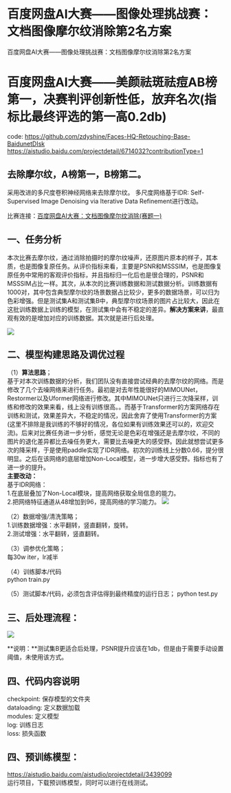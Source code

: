 # 百度网盘AI大赛——图像处理挑战赛：文档图像摩尔纹消除第2名方案
百度网盘AI大赛——图像处理挑战赛：文档图像摩尔纹消除第2名方案

# 百度网盘AI大赛——美颜祛斑祛痘AB榜第一，决赛判评创新性低，放弃名次(指标比最终评选的第一高0.2db)      
code: https://github.com/zdyshine/Faces-HQ-Retouching-Base-BaidunetDIsk    
      https://aistudio.baidu.com/projectdetail/6714032?contributionType=1

## 去除摩尔纹，A榜第一，B榜第二。
采用改进的多尺度卷积神经网络来去除摩尔纹。
多尺度网络基于IDR: Self-Supervised Image Denoising via Iterative Data Refinement进行改动。

比赛连接：[百度网盘AI大赛：文档图像摩尔纹消除(赛题一)](https://aistudio.baidu.com/aistudio/competition/detail/128/0/task-definition)

## 一、任务分析
本次比赛去摩尔纹，通过消除拍摄时的摩尔纹噪声，还原图片原本的样子，其本质，也是图像复原任务。从评价指标来看，主要是PSNR和MSSSIM，也是图像复原任务中常用的客观评价指标，并且指标归一化后也是很合理的，PSNR和MSSSIM占比一样。其次，从本次的比赛训练数据和测试数据分析。训练数据有1000对，其中包含典型摩尔纹的场景数据占比较少，更多的数据场景，可以归为色彩增强。但是测试集A和测试集B中，典型摩尔纹场景的图片占比较大，因此在这批训练数据上训练的模型，在测试集中会有不稳定的差异。**解决方案来讲**，最直观有效的是增加对应的训练数据。其次就是进行后处理。

![](https://ai-studio-static-online.cdn.bcebos.com/123fbcfbcadb4718849ba59bf86da89dc01e6f428e9e4cddb52664758cdd8262)


## 二、模型构建思路及调优过程

（1）**算法思路**；    
基于对本次训练数据的分析，我们团队没有直接尝试经典的去摩尔纹的网络。而是修改了几个去噪网络来进行任务。最初是对去年性能很好的MIMOUNet，Restormer以及Uformer网络进行修改。其中MIMOUNet只进行三次降采样，训练和修改的效果来看，线上没有训练很高。。而基于Transformer的方案网络存在训练和测试，效果差异大，不稳定的情况，因此舍弃了使用Transformer的方案(这里不排除是我训练的不够好的情况，各位如果有训练效果还可以的，欢迎交流)。后来对比赛任务进一步分析，感觉无论是色彩在增强还是去摩尔纹，不同的图片的退化差异都比去噪任务更大，需要比去噪更大的感受野。因此就想尝试更多次的降采样，于是使用paddle实现了IDR网络。初次的训练线上分数0.66，提分很明显。之后在该网络的底层增加Non-Local模型，进一步增大感受野。指标也有了进一步的提升。    
    **主要改动：**    
    基于IDR网络：     
    1.在底层叠加了Non-Local模块，提高网络获取全局信息的能力。    
    2.把网络特征通道从48增加到96，提高网络的学习能力。
![](https://ai-studio-static-online.cdn.bcebos.com/1f5e9e385b1e44b2ae528ee9fceb465f4333b0102b694df095b97c037df72da3)

 
（2）数据增强/清洗策略；        
   1.训练数据增强：水平翻转，竖直翻转，旋转。    
   2.测试增强：水平翻转，竖直翻转。    

（3）调参优化策略；    
    每30w iter，lr减半

（4）训练脚本/代码    
    python train.py

（5）测试脚本/代码，必须包含评估得到最终精度的运行日志；
    python test.py
   

## 三、后处理流程：
![](https://ai-studio-static-online.cdn.bcebos.com/5afc6f65e6374efa84a35313f0f0bfdf58b272d03a1f4d08b59f7a401cbf12eb)

**说明：**测试集B更适合后处理，PSNR提升应该在1db，但是由于需要手动设置阈值，未使用该方式。

## 四、代码内容说明
checkpoint: 保存模型的文件夹    
dataloading: 定义数据加载    
modules: 定义模型    
log: 训练日志    
loss: 损失函数    

## 四、预训练模型：    
https://aistudio.baidu.com/aistudio/projectdetail/3439099    
运行项目，下载预训练模型，同时可以进行在线测试。

